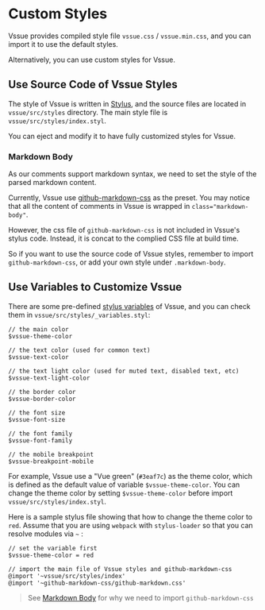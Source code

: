# Custom Styles

Vssue provides compiled style file `vssue.css` / `vssue.min.css`, and you can import it to use the default styles.

Alternatively, you can use custom styles for Vssue.

## Use Source Code of Vssue Styles

The style of Vssue is written in [Stylus](http://stylus-lang.com/), and the source files are located in `vssue/src/styles` directory. The main style file is `vssue/src/styles/index.styl`.

You can eject and modify it to have fully customized styles for Vssue.

### Markdown Body

As our comments support markdown syntax, we need to set the style of the parsed markdown content.

Currently, Vssue use [github-markdown-css](https://github.com/sindresorhus/github-markdown-css) as the preset. You may notice that all the content of comments in Vssue is wrapped in `class="markdown-body"`.

However, the css file of `github-markdown-css` is not included in Vssue's stylus code. Instead, it is concat to the complied CSS file at build time.

So if you want to use the source code of Vssue styles, remember to import `github-markdown-css`, or add your own style under `.markdown-body`.

## Use Variables to Customize Vssue

There are some pre-defined [stylus variables](http://stylus-lang.com/docs/variables.html) of Vssue, and you can check them in `vssue/src/styles/_variables.styl`:

```stylus
// the main color
$vssue-theme-color

// the text color (used for common text)
$vssue-text-color

// the text light color (used for muted text, disabled text, etc)
$vssue-text-light-color

// the border color
$vssue-border-color

// the font size
$vssue-font-size

// the font family
$vssue-font-family

// the mobile breakpoint
$vssue-breakpoint-mobile
```

For example, Vssue use a "Vue green" (`#3eaf7c`) as the theme color, which is defined as the default value of variable `$vssue-theme-color`. You can change the theme color by setting `$vssue-theme-color` before import `vssue/src/styles/index.styl`.

Here is a sample stylus file showing that how to change the theme color to `red`. Assume that you are using `webpack` with `stylus-loader` so that you can resolve modules via `~` :

```stylus
// set the variable first
$vssue-theme-color = red

// import the main file of Vssue styles and github-markdown-css
@import '~vssue/src/styles/index'
@import '~github-markdown-css/github-markdown.css'
```

> See [Markdown Body](#markdown-body) for why we need to import `github-markdown-css`
